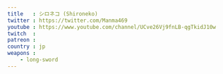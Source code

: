 ```yaml
---
title   : シロネコ (Shironeko)
twitter : https://twitter.com/Manma469
youtube : https://www.youtube.com/channel/UCve26Vj9fnLB-qgTkidJ10w
twitch  : 
patreon : 
country : jp
weapons :
    - long-sword
---
```


